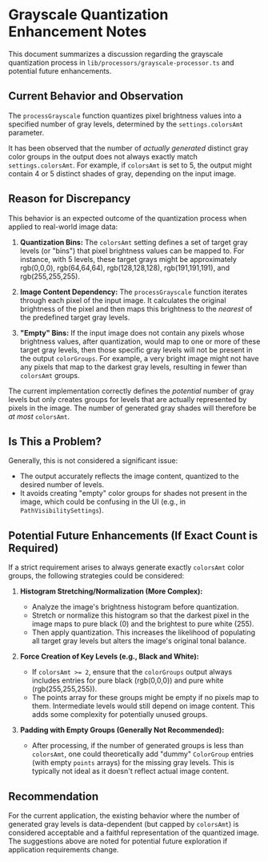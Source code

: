 # Grayscale Quantization Enhancement Notes

This document summarizes a discussion regarding the grayscale quantization process in `lib/processors/grayscale-processor.ts` and potential future enhancements.

## Current Behavior and Observation

The `processGrayscale` function quantizes pixel brightness values into a specified number of gray levels, determined by the `settings.colorsAmt` parameter.

It has been observed that the number of _actually generated_ distinct gray color groups in the output does not always exactly match `settings.colorsAmt`. For example, if `colorsAmt` is set to 5, the output might contain 4 or 5 distinct shades of gray, depending on the input image.

## Reason for Discrepancy

This behavior is an expected outcome of the quantization process when applied to real-world image data:

1.  **Quantization Bins:** The `colorsAmt` setting defines a set of target gray levels (or "bins") that pixel brightness values can be mapped to. For instance, with 5 levels, these target grays might be approximately rgb(0,0,0), rgb(64,64,64), rgb(128,128,128), rgb(191,191,191), and rgb(255,255,255).

2.  **Image Content Dependency:** The `processGrayscale` function iterates through each pixel of the input image. It calculates the original brightness of the pixel and then maps this brightness to the _nearest_ of the predefined target gray levels.

3.  **"Empty" Bins:** If the input image does not contain any pixels whose brightness values, after quantization, would map to one or more of these target gray levels, then those specific gray levels will not be present in the output `colorGroups`. For example, a very bright image might not have any pixels that map to the darkest gray levels, resulting in fewer than `colorsAmt` groups.

The current implementation correctly defines the _potential_ number of gray levels but only creates groups for levels that are actually represented by pixels in the image. The number of generated gray shades will therefore be _at most_ `colorsAmt`.

## Is This a Problem?

Generally, this is not considered a significant issue:

- The output accurately reflects the image content, quantized to the desired number of levels.
- It avoids creating "empty" color groups for shades not present in the image, which could be confusing in the UI (e.g., in `PathVisibilitySettings`).

## Potential Future Enhancements (If Exact Count is Required)

If a strict requirement arises to always generate exactly `colorsAmt` color groups, the following strategies could be considered:

1.  **Histogram Stretching/Normalization (More Complex):**

    - Analyze the image's brightness histogram before quantization.
    - Stretch or normalize this histogram so that the darkest pixel in the image maps to pure black (0) and the brightest to pure white (255).
    - Then apply quantization. This increases the likelihood of populating all target gray levels but alters the image's original tonal balance.

2.  **Force Creation of Key Levels (e.g., Black and White):**

    - If `colorsAmt >= 2`, ensure that the `colorGroups` output always includes entries for pure black (rgb(0,0,0)) and pure white (rgb(255,255,255)).
    - The points array for these groups might be empty if no pixels map to them. Intermediate levels would still depend on image content. This adds some complexity for potentially unused groups.

3.  **Padding with Empty Groups (Generally Not Recommended):**
    - After processing, if the number of generated groups is less than `colorsAmt`, one could theoretically add "dummy" `ColorGroup` entries (with empty `points` arrays) for the missing gray levels. This is typically not ideal as it doesn't reflect actual image content.

## Recommendation

For the current application, the existing behavior where the number of generated gray levels is data-dependent (but capped by `colorsAmt`) is considered acceptable and a faithful representation of the quantized image. The suggestions above are noted for potential future exploration if application requirements change.
